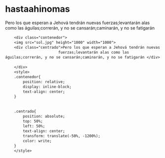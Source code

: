 # hastaahinomas
Pero los que esperan a Jehová tendrán nuevas fuerzas;levantarán alas como las águilas;correrán, y no se cansarán;caminarán, y no se fatigarán
<DOCTYPE html>
<html>
	<head>
		<title> HASTA AHI NO MAS !</title>
	</head>
	<body>
		
		<div class="contenedor">
		<img src="sol.jpg" height="1000" width="1000">
		<div class="centrado">Pero los que esperan a Jehová tendrán nuevas 
							fuerzas;levantarán alas como las águilas;correrán, y no se cansarán;caminarán, y no se fatigarán </div>

		</div>
		<style>
		.contenedor{
		    position: relative;
		    display: inline-block;
		    text-align: center;
		}
		 

		.centrado{
		    position: absolute;
		    top: 50%;
		    left: 50%;
		    text-align: center;
		    transform: translate(-50%, -1200%);
		    color: write;
		}
		</style>
